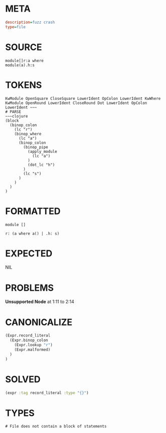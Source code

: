 # META
~~~ini
description=fuzz crash
type=file
~~~
# SOURCE
~~~roc
module[]r:a	where
module(a).h:s
~~~
# TOKENS
~~~text
KwModule OpenSquare CloseSquare LowerIdent OpColon LowerIdent KwWhere KwModule OpenRound LowerIdent CloseRound Dot LowerIdent OpColon LowerIdent ~~~
# PARSE
~~~clojure
(block
  (binop_colon
    (lc "r")
    (binop_where
      (lc "a")
      (binop_colon
        (binop_pipe
          (apply_module
            (lc "a")
          )
          (dot_lc "h")
        )
        (lc "s")
      )
    )
  )
)
~~~
# FORMATTED
~~~roc
module []

r: (a where a() | .h: s)
~~~
# EXPECTED
NIL
# PROBLEMS
**Unsupported Node**
at 1:11 to 2:14

# CANONICALIZE
~~~clojure
(Expr.record_literal
  (Expr.binop_colon
    (Expr.lookup "r")
    (Expr.malformed)
  )
)
~~~
# SOLVED
~~~clojure
(expr :tag record_literal :type "{}")
~~~
# TYPES
~~~roc
# File does not contain a block of statements
~~~
